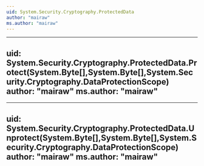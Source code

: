 ```yaml
---
uid: System.Security.Cryptography.ProtectedData
author: "mairaw"
ms.author: "mairaw"
---
```


---
uid: System.Security.Cryptography.ProtectedData.Protect(System.Byte[],System.Byte[],System.Security.Cryptography.DataProtectionScope)
author: "mairaw"
ms.author: "mairaw"
---

---
uid: System.Security.Cryptography.ProtectedData.Unprotect(System.Byte[],System.Byte[],System.Security.Cryptography.DataProtectionScope)
author: "mairaw"
ms.author: "mairaw"
---

